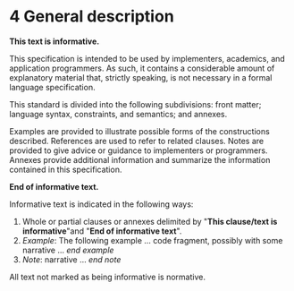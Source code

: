 # 4 General description

**This text is informative.**

This specification is intended to be used by implementers, academics, and application programmers. As such, it contains a considerable amount of explanatory material that, strictly speaking, is not necessary in a formal language specification.

This standard is divided into the following subdivisions: front matter; language syntax, constraints, and semantics; and annexes.

Examples are provided to illustrate possible forms of the constructions described. References are used to refer to related clauses. Notes are provided to give advice or guidance to implementers or programmers. Annexes provide additional information and summarize the information contained in this specification.

**End of informative text.**

Informative text is indicated in the following ways:

1. Whole or partial clauses or annexes delimited by "**This clause/text is informative**"and "**End of informative text**".
1. *Example*: The following example ... code fragment, possibly with some narrative ... *end example*
1. *Note*: narrative ... *end note*

All text not marked as being informative is normative.
